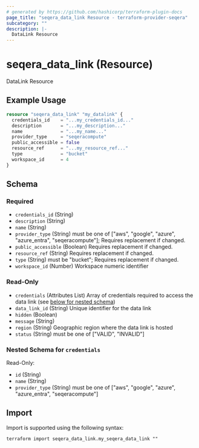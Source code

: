 ```yaml
---
# generated by https://github.com/hashicorp/terraform-plugin-docs
page_title: "seqera_data_link Resource - terraform-provider-seqera"
subcategory: ""
description: |-
  DataLink Resource
---
```


# seqera_data_link (Resource)

DataLink Resource

## Example Usage

```terraform
resource "seqera_data_link" "my_datalink" {
  credentials_id    = "...my_credentials_id..."
  description       = "...my_description..."
  name              = "...my_name..."
  provider_type     = "seqeracompute"
  public_accessible = false
  resource_ref      = "...my_resource_ref..."
  type              = "bucket"
  workspace_id      = 4
}
```

<!-- schema generated by tfplugindocs -->
## Schema

### Required

- `credentials_id` (String)
- `description` (String)
- `name` (String)
- `provider_type` (String) must be one of ["aws", "google", "azure", "azure_entra", "seqeracompute"]; Requires replacement if changed.
- `public_accessible` (Boolean) Requires replacement if changed.
- `resource_ref` (String) Requires replacement if changed.
- `type` (String) must be "bucket"; Requires replacement if changed.
- `workspace_id` (Number) Workspace numeric identifier

### Read-Only

- `credentials` (Attributes List) Array of credentials required to access the data link (see [below for nested schema](#nestedatt--credentials))
- `data_link_id` (String) Unique identifier for the data link
- `hidden` (Boolean)
- `message` (String)
- `region` (String) Geographic region where the data link is hosted
- `status` (String) must be one of ["VALID", "INVALID"]

<a id="nestedatt--credentials"></a>
### Nested Schema for `credentials`

Read-Only:

- `id` (String)
- `name` (String)
- `provider_type` (String) must be one of ["aws", "google", "azure", "azure_entra", "seqeracompute"]

## Import

Import is supported using the following syntax:

```shell
terraform import seqera_data_link.my_seqera_data_link ""
```
